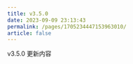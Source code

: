 ```yaml
---
title: v3.5.0
date: 2023-09-09 23:13:43
permalink: /pages/1705234447153963010/
article: false
---
```



v3.5.0 更新内容